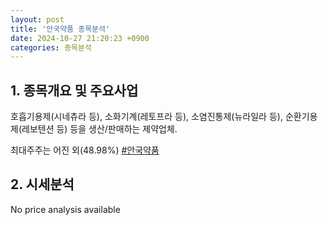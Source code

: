 ```yaml
---
layout: post
title: '안국약품 종목분석'
date: 2024-10-27 21:20:23 +0900
categories: 종목분석
---
```


## 1. 종목개요 및 주요사업

호흡기용제(시네츄라 등), 소화기계(레토프라 등), 소염진통제(뉴라일라 등), 순환기용제(레보텐션 등) 등을 생산/판매하는 제약업체. 

최대주주는 어진 외(48.98%)
[#안국약품](#)

## 2. 시세분석

No price analysis available
